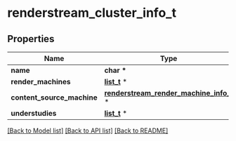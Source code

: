 # renderstream_cluster_info_t

## Properties
Name | Type | Description | Notes
------------ | ------------- | ------------- | -------------
**name** | **char \*** |  | [optional] 
**render_machines** | [**list_t**](renderstream_render_machine_info.md) \* |  | [optional] 
**content_source_machine** | [**renderstream_render_machine_info_t**](renderstream_render_machine_info.md) \* |  | [optional] 
**understudies** | [**list_t**](renderstream_render_machine_info.md) \* |  | [optional] 

[[Back to Model list]](../README.md#documentation-for-models) [[Back to API list]](../README.md#documentation-for-api-endpoints) [[Back to README]](../README.md)


